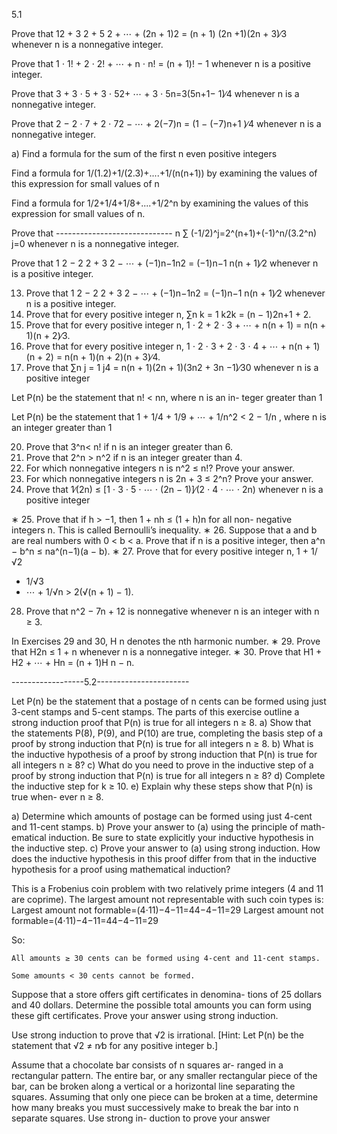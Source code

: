 5.1

Prove that 12 + 3 2 + 5 2 + ⋯ + (2n + 1)2 = (n + 1) (2n +1)(2n + 3)∕3 whenever n is a nonnegative integer.

 Prove that 1 ⋅ 1! + 2 ⋅ 2! + ⋯ + n ⋅ n! = (n + 1)! − 1
whenever n is a positive integer.

Prove that 3 + 3 ⋅ 5 + 3 ⋅ 52+ ⋯ + 3 ⋅ 5n=3(5n+1− 1)∕4
whenever n is a nonnegative integer.

Prove that 2 − 2 ⋅ 7 + 2 ⋅ 72 − ⋯ + 2(−7)n = (1 −
(−7)n+1 )∕4 whenever n is a nonnegative integer.

 a) Find a formula for the sum of the first n even positive
integers

Find a formula for
1/(1.2)+1/(2.3)+....+1/(n(n+1))
by examining the values of this expression for small
values of n

 Find a formula for
1/2+1/4+1/8+....+1/2^n
by examining the values of this expression for small
values of n.

Prove that -----------------------------
n
∑ (-1/2)^j=2^(n+1)+(-1)^n/(3.2^n)
j=0
whenever n is a nonnegative integer.

Prove that 1 2 − 2 2 + 3 2 − ⋯ + (−1)n−1n2 = (−1)n−1
n(n + 1)∕2 whenever n is a positive integer.

13. Prove that 1 2 − 2 2 + 3 2 − ⋯ + (−1)n−1n2 = (−1)n−1
n(n + 1)∕2 whenever n is a positive integer.
14. Prove that for every positive integer n, ∑n
k = 1 k2k =
(n − 1)2n+1 + 2.
15. Prove that for every positive integer n,
1 ⋅ 2 + 2 ⋅ 3 + ⋯ + n(n + 1) = n(n + 1)(n + 2)∕3.
16. Prove that for every positive integer n,
1 ⋅ 2 ⋅ 3 + 2 ⋅ 3 ⋅ 4 + ⋯ + n(n + 1)(n + 2)
= n(n + 1)(n + 2)(n + 3)∕4.
17. Prove that ∑n
j = 1 j4 = n(n + 1)(2n + 1)(3n2 + 3n −1)∕30
whenever n is a positive integer

Let P(n) be the statement that n! < nn, where n is an in-
teger greater than 1

Let P(n) be the statement that
1 + 1/4 + 1/9 + ⋯ + 1/n^2 < 2 − 1/n ,
where n is an integer greater than 1

20. Prove that 3^n< n! if n is an integer greater than 6.
21. Prove that 2^n > n^2 if n is an integer greater than 4.
22. For which nonnegative integers n is n^2 ≤ n!? Prove your
answer.
23. For which nonnegative integers n is 2n + 3 ≤ 2^n? Prove
your answer.
24. Prove that 1∕(2n) ≤ [1 ⋅ 3 ⋅ 5 ⋅ ⋯ ⋅ (2n − 1)]∕(2 ⋅ 4 ⋅ ⋯ ⋅
2n) whenever n is a positive integer

∗ 25. Prove that if h > −1, then 1 + nh ≤ (1 + h)n for all non-
negative integers n. This is called Bernoulli’s inequality.
∗ 26. Suppose that a and b are real numbers with 0 < b < a.
Prove that if n is a positive integer, then a^n − b^n ≤
na^(n−1)(a − b).
∗ 27. Prove that for every positive integer n,
1 + 1/√2
+ 1/√3
+ ⋯ + 1/√n > 2(√(n + 1) − 1).
28. Prove that n^2 − 7n + 12 is nonnegative whenever n is an
integer with n ≥ 3.

In Exercises 29 and 30, H n denotes the nth harmonic number.
∗ 29. Prove that H2n ≤ 1 + n whenever n is a nonnegative
integer.
∗ 30. Prove that
H1 + H2 + ⋯ + Hn = (n + 1)H n − n.

------------------5.2-----------------------

Let P(n) be the statement that a postage of n cents can be
formed using just 3-cent stamps and 5-cent stamps. The
parts of this exercise outline a strong induction proof that
P(n) is true for all integers n ≥ 8.
a) Show that the statements P(8), P(9), and P(10) are
true, completing the basis step of a proof by strong
induction that P(n) is true for all integers n ≥ 8.
b) What is the inductive hypothesis of a proof by strong
induction that P(n) is true for all integers n ≥ 8?
c) What do you need to prove in the inductive step of
a proof by strong induction that P(n) is true for all
integers n ≥ 8?
d) Complete the inductive step for k ≥ 10.
e) Explain why these steps show that P(n) is true when-
ever n ≥ 8.

a) Determine which amounts of postage can be formed
using just 4-cent and 11-cent stamps.
b) Prove your answer to (a) using the principle of math-
ematical induction. Be sure to state explicitly your
inductive hypothesis in the inductive step.
c) Prove your answer to (a) using strong induction. How
does the inductive hypothesis in this proof differ from
that in the inductive hypothesis for a proof using
mathematical induction?

This is a Frobenius coin problem with two relatively prime integers (4 and 11 are coprime). The largest amount not representable with such coin types is:
Largest amount not formable=(4⋅11)−4−11=44−4−11=29
Largest amount not formable=(4⋅11)−4−11=44−4−11=29​

So:

    All amounts ≥ 30 cents can be formed using 4-cent and 11-cent stamps.

    Some amounts < 30 cents cannot be formed.


Suppose that a store offers gift certificates in denomina-
tions of 25 dollars and 40 dollars. Determine the possible
total amounts you can form using these gift certificates.
Prove your answer using strong induction.

Use strong induction to prove that √2 is irrational. [Hint:
Let P(n) be the statement that √2 ≠ n∕b for any positive
integer b.]

Assume that a chocolate bar consists of n squares ar-
ranged in a rectangular pattern. The entire bar, or any
smaller rectangular piece of the bar, can be broken along
a vertical or a horizontal line separating the squares.
Assuming that only one piece can be broken at a time,
determine how many breaks you must successively make
to break the bar into n separate squares. Use strong in-
duction to prove your answer


